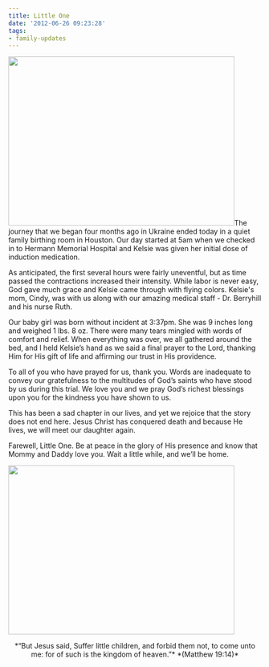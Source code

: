 ```yaml
---
title: Little One
date: '2012-06-26 09:23:28'
tags:
- family-updates
---
```


<a href="https://s3.amazonaws.com/content.ofreport.com/2012/06/2012-06-26-20.58.34.jpg"><img class="aligncenter size-medium wp-image-1555" title="2012-06-26 20.58.34" src="https://s3.amazonaws.com/content.ofreport.com/2012/06/2012-06-26-20.58.34-450x337.jpg" alt="" width="450" height="337" /></a>The journey that we began four months ago in Ukraine ended today in a quiet family birthing room in Houston. Our day started at 5am when we checked in to Hermann Memorial Hospital and Kelsie was given her initial dose of induction medication.

As anticipated, the first several hours were fairly uneventful, but as time passed the contractions increased their intensity. While labor is never easy, God gave much grace and Kelsie came through with flying colors. Kelsie's mom, Cindy, was with us along with our amazing medical staff - Dr. Berryhill and his nurse Ruth.

Our baby girl was born without incident at 3:37pm. She was 9 inches long and weighed 1 lbs. 8 oz. There were many tears mingled with words of comfort and relief. When everything was over, we all gathered around the bed, and I held Kelsie’s hand as we said a final prayer to the Lord, thanking Him for His gift of life and affirming our trust in His providence.

To all of you who have prayed for us, thank you. Words are inadequate to convey our gratefulness to the multitudes of God’s saints who have stood by us during this trial. We love you and we pray God’s richest blessings upon you for the kindness you have shown to us.

This has been a sad chapter in our lives, and yet we rejoice that the story does not end here. Jesus Christ has conquered death and because He lives, we will meet our daughter again.

Farewell, Little One. Be at peace in the glory of His presence and know that Mommy and Daddy love you. Wait a little while, and we’ll be home.

<a href="https://s3.amazonaws.com/content.ofreport.com/2012/06/2012-06-26-20.56.21.jpg"><img class="aligncenter size-medium wp-image-1556" title="2012-06-26 20.56.21" src="https://s3.amazonaws.com/content.ofreport.com/2012/06/2012-06-26-20.56.21-450x337.jpg" alt="" width="450" height="337" /></a>
<p style="text-align: center;">*“But Jesus said, Suffer little children, and forbid them not, to come unto me: for of such is the kingdom of heaven.”*
*(Matthew 19:14)*</p>
